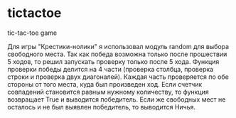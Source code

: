 # tictactoe
tic-tac-toe game

Для игры "Крестики-нолики" я использовал модуль random для выбора свободного места. Так как победа возможна только после прошествии 5 ходов, то решил запускать проверку только после 5 хода. Функция проверки победы делится на 4 части (проверка столбца, проверка строки и проверка двух диагоналей). Каждая часть проверяется по обе стороны от того места, куда был произведен ход. Если счетчик совпадений становится равным нужному количеству, то функция возвращает True и выводится победитель. Если же свободных мест не осталось и не был выявлен победитель, то выводится Ничья.
